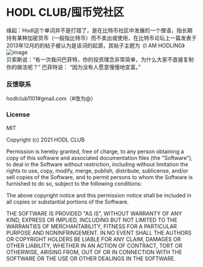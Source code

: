 # HODL CLUB/囤币党社区

缘起：Hodl这个单词并不是打错了，是在比特币社区中发展的一个俚语，指长期持有某种加密货币（一般指比特币）而不卖出或使用，在比特币论坛上一篇发表于2013年12月的的帖子被认为是该词的起源，其帖子主题为《I AM HODLING》
![image](https://raw.githubusercontent.com/hodl-club/hodl-club/main/images/i_am_hodling.jpg)  
贝索斯说：“有一次我问巴菲特，你的投资理念非常简单，为什么大家不直接复制你的做法呢？”
巴菲特说： “因为没有人愿意慢慢地变富。”


### 反馈联系
hodlclub1101#gmail.com（#改为@）  


### License
MIT

Copyright (c) 2021 HODL CLUB

Permission is hereby granted, free of charge, to any person obtaining a copy
of this software and associated documentation files (the "Software"), to deal
in the Software without restriction, including without limitation the rights
to use, copy, modify, merge, publish, distribute, sublicense, and/or sell
copies of the Software, and to permit persons to whom the Software is
furnished to do so, subject to the following conditions:

The above copyright notice and this permission notice shall be included in all
copies or substantial portions of the Software.

THE SOFTWARE IS PROVIDED "AS IS", WITHOUT WARRANTY OF ANY KIND, EXPRESS OR
IMPLIED, INCLUDING BUT NOT LIMITED TO THE WARRANTIES OF MERCHANTABILITY,
FITNESS FOR A PARTICULAR PURPOSE AND NONINFRINGEMENT. IN NO EVENT SHALL THE
AUTHORS OR COPYRIGHT HOLDERS BE LIABLE FOR ANY CLAIM, DAMAGES OR OTHER
LIABILITY, WHETHER IN AN ACTION OF CONTRACT, TORT OR OTHERWISE, ARISING FROM,
OUT OF OR IN CONNECTION WITH THE SOFTWARE OR THE USE OR OTHER DEALINGS IN THE
SOFTWARE.
